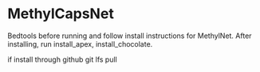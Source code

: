 # MethylCapsNet

Bedtools before running and follow install instructions for MethylNet.
After installing, run install_apex, install_chocolate.

if install through github
git lfs pull
